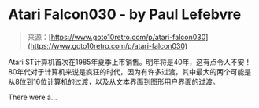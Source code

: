 <!--yml

category: 未分类

date: 2024-05-29 12:35:20

-->

# Atari Falcon030 - by Paul Lefebvre

> 来源：[https://www.goto10retro.com/p/atari-falcon030](https://www.goto10retro.com/p/atari-falcon030)

Atari ST计算机首次在1985年夏季上市销售。明年将是40年，这有点令人不安！80年代对于计算机来说是疯狂的时代，因为有许多过渡，其中最大的两个可能是从8位到16位计算机的过渡，以及从文本界面到图形用户界面的过渡。

There were a…
